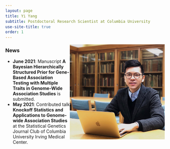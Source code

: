 ```yaml
---
layout: page
title: Yi Yang
subtitle: Postdoctoral Research Scientist at Columbia University
use-site-title: true
order: 1
---
```

<img align="right" src="/assets/img/YiYang.jpg" alt="" width="300">

### News

- **June 2021**: Manuscript **A Bayesian Hierarchically Structured Prior for Gene-Based Association Testing with Multiple Traits in Genome-Wide Association Studies** is submitted.
- **May 2021**: Contributed talk **Knockoff Statistics and Applications to Genome-wide Association Studies** at the Statistical Genetics Journal Club of Columbia University Irving Medical Center.
